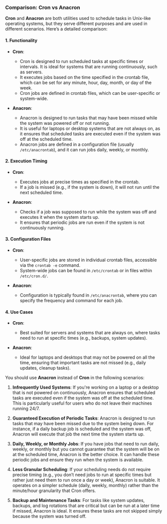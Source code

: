 ### Comparison: Cron vs Anacron

**Cron** and **Anacron** are both utilities used to schedule tasks in Unix-like operating systems, but they serve different purposes and are used in different scenarios. Here’s a detailed comparison:

#### 1. **Functionality**

- **Cron**:
  - Cron is designed to run scheduled tasks at specific times or intervals. It is ideal for systems that are running continuously, such as servers.
  - It executes jobs based on the time specified in the crontab file, which can be set for any minute, hour, day, month, or day of the week.
  - Cron jobs are defined in crontab files, which can be user-specific or system-wide.

- **Anacron**:
  - Anacron is designed to run tasks that may have been missed while the system was powered off or not running.
  - It is useful for laptops or desktop systems that are not always on, as it ensures that scheduled tasks are executed even if the system was off at the scheduled time.
  - Anacron jobs are defined in a configuration file (usually `/etc/anacrontab`), and it can run jobs daily, weekly, or monthly.

#### 2. **Execution Timing**

- **Cron**:
  - Executes jobs at precise times as specified in the crontab.
  - If a job is missed (e.g., if the system is down), it will not run until the next scheduled time.

- **Anacron**:
  - Checks if a job was supposed to run while the system was off and executes it when the system starts up.
  - It ensures that periodic jobs are run even if the system is not continuously running.

#### 3. **Configuration Files**

- **Cron**:
  - User-specific jobs are stored in individual crontab files, accessible via the `crontab -e` command.
  - System-wide jobs can be found in `/etc/crontab` or in files within `/etc/cron.d/`.

- **Anacron**:
  - Configuration is typically found in `/etc/anacrontab`, where you can specify the frequency and command for each job.

#### 4. **Use Cases**

- **Cron**:
  - Best suited for servers and systems that are always on, where tasks need to run at specific times (e.g., backups, system updates).

- **Anacron**:
  - Ideal for laptops and desktops that may not be powered on all the time, ensuring that important tasks are not missed (e.g., daily updates, cleanup tasks).

You should use **Anacron** instead of **Cron** in the following scenarios:

1. **Infrequently Used Systems**: If you're working on a laptop or a desktop that is not powered on continuously, Anacron ensures that scheduled tasks are executed even if the system was off at the scheduled time. This is particularly useful for users who do not leave their machines running 24/7.

2. **Guaranteed Execution of Periodic Tasks**: Anacron is designed to run tasks that may have been missed due to the system being down. For instance, if a daily backup job is scheduled and the system was off, Anacron will execute that job the next time the system starts up.

3. **Daily, Weekly, or Monthly Jobs**: If you have jobs that need to run daily, weekly, or monthly but you cannot guarantee that the system will be on at the scheduled time, Anacron is the better choice. It can handle these periodic jobs and ensure they run when the system is available.

4. **Less Granular Scheduling**: If your scheduling needs do not require precise timing (e.g., you don’t need jobs to run at specific times but rather just need them to run once a day or week), Anacron is suitable. It operates on a simpler schedule (daily, weekly, monthly) rather than the minute/hour granularity that Cron offers.

5. **Backup and Maintenance Tasks**: For tasks like system updates, backups, and log rotations that are critical but can be run at a later time if missed, Anacron is ideal. It ensures these tasks are not skipped simply because the system was turned off.
